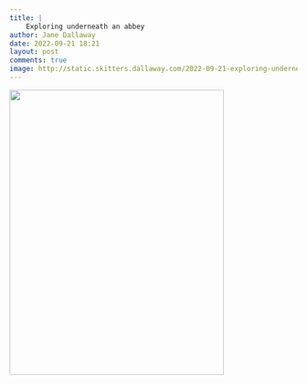 ```yaml
---
title: |
    Exploring underneath an abbey
author: Jane Dallaway
date: 2022-09-21 18:21
layout: post
comments: true
image: http://static.skitters.dallaway.com/2022-09-21-exploring-underneath-an-abbey-fullsize-0.jpeg
---
```


<a href="http://static.skitters.dallaway.com/2022-09-21-exploring-underneath-an-abbey-fullsize-0.jpeg"><img src="http://static.skitters.dallaway.com/2022-09-21-exploring-underneath-an-abbey-thumb-0.jpeg" width="375" height="500"></a>



